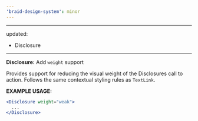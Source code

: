 ```yaml
---
'braid-design-system': minor
---
```


---
updated:
  - Disclosure
---

**Disclosure:** Add `weight` support

Provides support for reducing the visual weight of the Disclosures call to action. Follows the same contextual styling rules as `TextLink`.

**EXAMPLE USAGE:**
```jsx
<Disclosure weight="weak">
  ...
</Disclosure>
```
